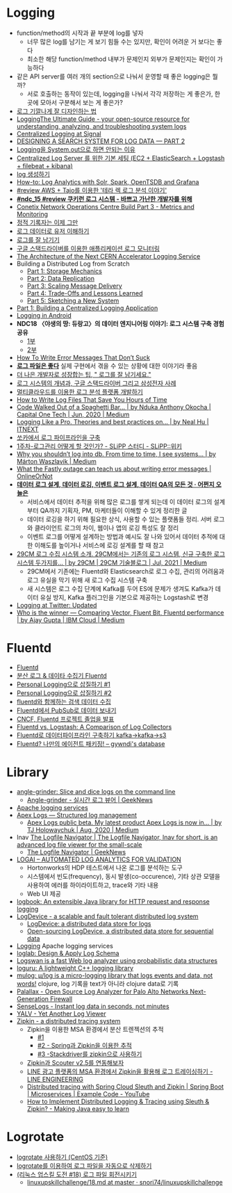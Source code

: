 Logging
=======

* function/method의 시작과 끝 부분에 log를 넣자
  * 너무 많은 log를 남기는 게 보기 힘들 수는 있지만, 확인이 어려운 거 보다는 좋다
  * 최소한 해당 function/method 내부가 문제인지 외부가 문제인지는 확인이 가능하다
* 같은 API server를 여러 개의 section으로 나눠서 운영할 때 좋은 logging은 뭘까?
  * 서로 호출하는 동작이 있는데, logging을 나눠서 각각 저장하는 게 좋은가, 한 곳에 모아서 구분해서 보는 게 좋은가?
* [로그 기깔나게 잘 디자인하는 법](https://www.slideshare.net/jeongsangbaek/ss-80795259)
* [LoggingThe Ultimate Guide - your open-source resource for understanding, analyzing, and troubleshooting system logs](https://www.loggly.com/ultimate-guide/)
* [Centralized Logging at Signal](http://www.signal.co/dev-log/centralized-logging/)
* [DESIGNING A SEARCH SYSTEM FOR LOG DATA — PART 2](http://www.philipotoole.com/designing-a-search-system-for-log-data-part-2/)
* [Logging을 System.out으로 하면 안되는 이유](http://silentsoft.tistory.com/13)
* [Centralized Log Server 를 위한 기본 세팅 (EC2 + ElasticSearch + Logstash + filebeat + kibana)](http://knphouse.tistory.com/85)
* [log 생성하기](http://downman.tistory.com/155)
* [How-to: Log Analytics with Solr, Spark, OpenTSDB and Grafana](http://blog.cloudera.com/blog/2017/03/how-to-log-analytics-with-solr-spark-opentsdb-and-grafana/)
* [#review AWS + Tajo를 이용한 '테라 렉 로그 분석 이야기'](http://ohyecloudy.com/pnotes/archives/aws-tajo-tera-lag-log/)
* [**#ndc_15 #review 쿠키런 로그 시스템 - 바쁘고 가난한 개발자를 위해**](http://ohyecloudy.com/pnotes/archives/ndc15-cookie-run-log-system/)
* [Conetix Network Operations Centre Build Part 3 - Metrics and Monitoring](https://www.conetix.com.au/blog/conetix-network-operations-centre-build-part-3)
* [정적 기록자는 이제 그만](https://justhackem.wordpress.com/2017/07/07/no-more-static-logger/)
* [로그 데이터로 유저 이해하기](http://woowabros.github.io/woowabros/2017/07/30/logdata.html)
* [로그를 잘 남기기](https://ash84.net/2017/09/29/how-do-you-keep-your-logs/)
* [구글 스택드라이버를 이용한 애플리케이션 로그 모니터링](http://bcho.tistory.com/1214)
* [The Architecture of the Next CERN Accelerator Logging Service](https://databricks.com/blog/2017/12/14/the-architecture-of-the-next-cern-accelerator-logging-service.html)
* Building a Distributed Log from Scratch
  * [Part 1: Storage Mechanics](https://bravenewgeek.com/building-a-distributed-log-from-scratch-part-1-storage-mechanics/)
  * [Part 2: Data Replication](https://bravenewgeek.com/building-a-distributed-log-from-scratch-part-2-data-replication/)
  * [Part 3: Scaling Message Delivery](https://bravenewgeek.com/building-a-distributed-log-from-scratch-part-3-scaling-message-delivery/)
  * [Part 4: Trade-Offs and Lessons Learned](https://bravenewgeek.com/building-a-distributed-log-from-scratch-part-4-trade-offs-and-lessons-learned/)
  * [Part 5: Sketching a New System](https://bravenewgeek.com/building-a-distributed-log-from-scratch-part-5-sketching-a-new-system/)
* [Part 1: Building a Centralized Logging Application](https://medium.com/eulercoder/part-1-building-a-centralized-logging-application-5a537033da0a)
* [Logging in Android](https://android.jlelse.eu/logging-in-android-cfcd50cdc1ae)
* **NDC18 〈야생의 땅: 듀랑고〉의 데이터 엔지니어링 이야기: 로그 시스템 구축 경험 공유**
  * [1부](https://www.slideshare.net/ssuser380e9c/ndc18-95524337)
  * [2부](https://www.slideshare.net/ssuser380e9c/ndc18-2-95522893)
* [How To Write Error Messages That Don’t Suck](https://medium.freecodecamp.org/how-to-write-error-messages-that-dont-suck-f31c53b64c3e)
* [**로그 파일은 좋다**](https://libsora.so/posts/log-file-is-good/) 실제 구현에서 겪을 수 있는 상황에 대한 이야기라 좋음
* [더 나은 개발자로 성장합는 팁, " 로그를 잘 남기세요."](https://www.youtube.com/watch?v=HxzlJWMcHng)
* [로그 시스템의 개념과, 구글 스택드라이버 그리고 삼성전자 사례](https://bcho.tistory.com/1330)
* [멀티클라우드를 이용한 로그 분석 플랫폼 개발하기](https://medium.com/watcha/%EB%A9%80%ED%8B%B0%ED%81%B4%EB%9D%BC%EC%9A%B0%EB%93%9C%EB%A5%BC-%EC%9D%B4%EC%9A%A9%ED%95%9C-%EB%A1%9C%EA%B7%B8-%EB%B6%84%EC%84%9D-%ED%94%8C%EB%9E%AB%ED%8F%BC-%EA%B0%9C%EB%B0%9C%ED%95%98%EA%B8%B0-8c5f671df559)
* [How to Write Log Files That Save You Hours of Time](https://medium.com/better-programming/how-to-write-log-files-that-save-you-hours-of-time-1ff0cd9ae2ed)
* [Code Walked Out of a Spaghetti Bar… | by Nduka Anthony Okocha | Capital One Tech | Jun, 2020 | Medium](https://medium.com/capital-one-tech/code-walked-out-of-a-spaghetti-bar-2dcc1750789a)
* [Logging Like a Pro. Theories and best practices on… | by Neal Hu | ITNEXT](https://itnext.io/logging-like-a-pro-8cc6ad09e415)
* [쏘카에서 로그 파이프라인을 구축](https://www.linkedin.com/posts/mssqldba-joo_%EB%A1%9C%EA%B7%B8-%ED%8C%8C%EC%9D%B4%ED%94%84%EB%9D%BC%EC%9D%B8-%EA%B5%AC%EC%B6%95-ugcPost-6772078735547097088-Ghfd/)
* [1주차-로그관리 어떻게 할 것인가? - SLiPP 스터디 - SLiPP::위키](https://www.slipp.net/wiki/pages/viewpage.action?pageId=18350094)
* [Why you shouldn’t log into db. From time to time, I see systems… | by Márton Waszlavik | Medium](https://medium.com/@marton.waszlavik/why-you-shouldnt-log-into-db-e700c2cb0c8c)
* [What the Fastly outage can teach us about writing error messages | OnlineOrNot](https://onlineornot.com/what-fastly-outage-can-teach-about-writing-error-messages)
* [**데이터 로그 설계, 데이터 로깅, 이벤트 로그 설계, 데이터 QA의 모든 것 · 어쩐지 오늘은**](https://zzsza.github.io/data/2021/06/13/data-event-log-definition/)
  * 서비스에서 데이터 추적을 위해 많은 로그를 쌓게 되는데 이 데이터 로그의 설계부터 QA까지 기획자, PM, 마케터들이 이해할 수 있게 정리한 글
  * 데이터 로깅을 하기 위해 필요한 상식, 사용할 수 있는 플랫폼들 정리. 서버 로그와 클라이언트 로그의 차이, 웹이나 앱의 로깅 특성도 잘 정리
  * 이벤트 로그를 어떻게 설계하는 방법과 예시도 잘 나와 있어서 데이터 추적에 대한 이해도를 높이거나 서비스에 로깅 설계를 할 때 참고
* [29CM 로그 수집 시스템 소개. 29CM에서는 기존의 로그 시스템, 신규 구축한 로그 시스템 두가지를… | by 29CM | 29CM 기술블로그 | Jul, 2021 | Medium](https://medium.com/29cm/29cm-%EB%A1%9C%EA%B7%B8-%EC%88%98%EC%A7%91-%EC%8B%9C%EC%8A%A4%ED%85%9C-%EC%86%8C%EA%B0%9C-e7955d7deec6)
  * 29CM에서 기존에는 Fluentd와 Elasticsearch로 로그 수집, 관리의 어려움과 로그 유실을 막기 위해 새 로그 수집 시스템 구축
  * 새 시스템은 로그 수집 단계에 Kafka를 두어 ES에 문제가 생겨도 Kafka가 데이터 유실 방지, Kafka 플러그인을 기본으로 제공하는 Logstash로 변경
* [Logging at Twitter: Updated](https://blog.twitter.com/engineering/en_us/topics/infrastructure/2021/logging-at-twitter-updated)
* [Who is the winner — Comparing Vector, Fluent Bit, Fluentd performance | by Ajay Gupta | IBM Cloud | Medium](https://medium.com/ibm-cloud/log-collectors-performance-benchmarking-8c5218a08fea)

# Fluentd
* [Fluentd](http://www.fluentd.org/)
* [분산 로그 & 데이타 수집기 Fluentd](http://bcho.tistory.com/1115)
* [Personal Logging으로 삽질하기 #1](https://medium.com/@HatusneMiku3939/personal-logging%EC%9C%BC%EB%A1%9C-%EC%82%BD%EC%A7%88%ED%95%98%EA%B8%B0-1-d40ae348ac5e)
* [Personal Logging으로 삽질하기 #2](https://medium.com/@HatusneMiku3939/personal-logging%EC%9C%BC%EB%A1%9C-%EC%82%BD%EC%A7%88%ED%95%98%EA%B8%B0-2-36677466b8b8)
* [fluentd와 함께하는 검색 데이터 수집](https://dailyhotel.io/fluentd%EC%99%80-%ED%95%A8%EA%BB%98%ED%95%98%EB%8A%94-%EA%B2%80%EC%83%89-%EB%8D%B0%EC%9D%B4%ED%84%B0-%EC%88%98%EC%A7%91-b76932a8dc2a)
* [Fluentd에서 PubSub로 데이터 보내기](https://jungwoon.github.io/bigquery/2017/11/13/BigQuery-Lecture-1/)
* [CNCF, Fluentd 프로젝트 졸업을 발표](https://www.44bits.io/ko/post/news--fluentd-has-graduated-cncf)
* [Fluentd vs. Logstash: A Comparison of Log Collectors](http://logz.io/blog/fluentd-logstash)
* [Fluentd로 데이터파이프라인 구축하기 kafka→kafka→s3](https://blog.voidmainvoid.net/261)
* [Fluentd? 나만의 에이전트 패키징! – gywndi's database](https://gywn.net/2021/09/package-own-fluentd-agent/)

# Library
* [angle-grinder: Slice and dice logs on the command line](https://github.com/rcoh/angle-grinder)
  * [Angle-grinder - 실시간 로그 뷰어 | GeekNews](https://news.hada.io/topic?id=4694)
* [Apache logging services](https://logging.apache.org)
* [Apex Logs — Structured log management](https://apex.sh/logs/)
  * [Apex Logs public beta. My latest product Apex Logs is now in… | by TJ Holowaychuk | Aug, 2020 | Medium](https://medium.com/@tjholowaychuk/apex-logs-public-beta-48c683464054)
* lnav [The Logfile Navigator | The Logfile Navigator, lnav for short, is an advanced log file viewer for the small-scale](https://lnav.org/)
  * [The Logfile Navigator | GeekNews](https://news.hada.io/topic?id=4606)
* [LOGAI – AUTOMATED LOG ANALYTICS FOR VALIDATION](https://ko.hortonworks.com/blog/logai-automated-log-analytics-validation/)
  * Hortonworks의 HDP 테스트에서 나온 로그를 분석하는 도구
  * 시스템에서 빈도(frequency), 동시 발생(co-occurence), 기타 상관 모델을 사용하여 에러를 하이라이트하고, trace와 기타 내용
  * Web UI 제공
* [logbook: An extensible Java library for HTTP request and response logging](https://github.com/zalando/logbook)
* [LogDevice - a scalable and fault tolerant distributed log system](https://github.com/facebookincubator/LogDevice)
  * [LogDevice: a distributed data store for logs](https://code.fb.com/core-data/logdevice-a-distributed-data-store-for-logs/)
  * [Open-sourcing LogDevice, a distributed data store for sequential data](https://logdevice.io/blog/2018/09/12/open-sourcing-announcement.html)
* [Logging](https://logging.apache.org) Apache logging services
* [loglab: Design & Apply Log Schema](https://github.com/haje01/loglab)
* [Logswan is a fast Web log analyzer using probabilistic data structures](https://github.com/fcambus/logswan)
* [loguru: A lightweight C++ logging library](https://github.com/emilk/loguru)
* [mulog: μ/log is a micro-logging library that logs events and data, not words!](https://github.com/BrunoBonacci/mulog) clojure, log 기록을 text가 아니라 clojure data로 기록
* [Palallax - Open Source Log Analyzer for Palo Alto Networks Next-Generation Firewall](http://www.ap-com.co.jp/ja/paloalto/palallax/index_en.html)
* [SenseLogs - Instant log data in seconds, not minutes](https://www.sensedeep.com/senselogs/)
* [YALV - Yet Another Log Viewer](http://marsinvasion.github.io/yalv/)
* [Zipkin - a distributed tracing system](https://github.com/openzipkin/zipkin)
  * Zipkin을 이용한 MSA 환경에서 분산 트렌젝션의 추적
    * [#1](http://bcho.tistory.com/1243)
    * [#2 - Spring과 Zipkin을 이용한 추적](http://bcho.tistory.com/1244)
    * [#3 -Stackdriver를 zipkin으로 사용하기](http://bcho.tistory.com/1245)
  * [Zipkin과 Scouter v2.5를 연동해보자](https://gunsdevlog.blogspot.com/2018/11/how-to-use-zipkin-scouter-storage.html)
  * [LINE 광고 플랫폼의 MSA 환경에서 Zipkin을 활용해 로그 트레이싱하기 - LINE ENGINEERING](https://engineering.linecorp.com/ko/blog/line-ads-msa-opentracing-zipkin/)
  * [Distributed tracing with Spring Cloud Sleuth and Zipkin | Spring Boot | Microservices | Example Code - YouTube](https://www.youtube.com/watch?v=hEgdIT7AEfc)
  * [How to Implement Distributed Logging & Tracing using Sleuth & Zipkin? - Making Java easy to learn](https://javatechonline.com/how-to-implement-distributed-logging-tracing-using-sleuth-zipkin/)

# Logrotate
* [logrotate 사용하기 (CentOS 기준)](http://jybaek.tistory.com/761)
* [logrotate를 이용하여 로그 파일을 자동으로 삭제하기](https://medium.com/encored-technologies-engineering-data-science/logrotate를-이용하여-로그-파일을-자동으로-삭제하기-dccf7b1b52b0)
* [(리눅스 업스킬 도전 #18) 로그 파일 회전시키기](https://jhrogue.blogspot.com/2020/10/18.html)
  * [linuxupskillchallenge/18.md at master · snori74/linuxupskillchallenge](https://github.com/snori74/linuxupskillchallenge/blob/master/18.md)
